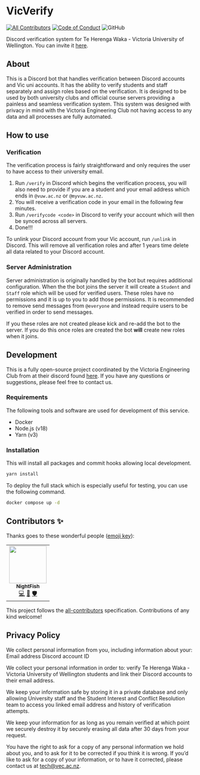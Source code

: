 # VicVerify
[![All Contributors](https://img.shields.io/badge/all_contributors-1-orange.svg)](#contributors-) [![Code of Conduct](https://img.shields.io/badge/Contributor%20Covenant-v2.0%20adopted-ff69b4.svg)](https://github.com/vecnz/VerifyBot/blob/main/CODE_OF_CONDUCT.md) ![GitHub](https://img.shields.io/github/license/vecnz/VerifyBot)

Discord verification system for Te Herenga Waka - Victoria University of Wellington. You can invite it [here](https://canary.discord.com/api/oauth2/authorize?client_id=953504345800982598&permissions=268435460&scope=applications.commands%20bot).

## About
This is a Discord bot that handles verification between Discord accounts and Vic uni accounts. It has the ability to verify students and staff separately and assign roles based on the verification. It is designed to be used by both university clubs and official course servers providing a painless and seamless verification system. This system was designed with privacy in mind with the Victoria Engineering Club not having access to any data and all processes are fully automated.

## How to use

### Verification
The verification process is fairly straightforward and only requires the user to have access to their university email.

1. Run `/verify` in Discord which begins the verification process, you will also need to provide if you are a student and your email address which ends in `@vuw.ac.nz` or `@myvuw.ac.nz`.
2. You will receive a verification code in your email in the following few minutes.
3. Run `/verifycode <code>` in Discord to verify your account which will then be synced across all servers.
4. Done!!!


To unlink your Discord account from your Vic account, run `/unlink` in Discord. This will remove all verification roles and after 1 years time delete all data related to your Discord account.

### Server Administration
Server administration is originally handled by the bot but requires additional configuration. When the the bot joins the server it will create a `Student` and `Staff` role which will be used for verified users. These roles have no permissions and it is up to you to add those permissions. It is recommended to remove send messages from `@everyone` and instead require users to be verified in order to send messages.


If you these roles are not created please kick and re-add the bot to the server. If you do this once roles are created the bot **will** create new roles when it joins.

## Development
This is a fully open-source project coordinated by the Victoria Engineering Club from at their discord found [here](https://discord.gg/vec). If you have any questions or suggestions, please feel free to contact us.

### Requirements
The following tools and software are used for development of this service.
- Docker
- Node.js (v18)
- Yarn (v3)

### Installation

This will install all packages and commit hooks allowing local development.
```bash
yarn install
```

To deploy the full stack which is especially useful for testing, you can use the following command.
```bash
docker compose up -d
```


## Contributors ✨

Thanks goes to these wonderful people ([emoji key](https://allcontributors.org/docs/en/emoji-key)):

<!-- ALL-CONTRIBUTORS-LIST:START - Do not remove or modify this section -->
<!-- prettier-ignore-start -->
<!-- markdownlint-disable -->
<table>
  <tr>
    <td align="center"><a href="https://github.com/BIOS9"><img src="https://avatars.githubusercontent.com/u/15035908?v=4?s=100" width="100px;" alt=""/><br /><sub><b>NightFish</b></sub></a><br /><a href="https://github.com/vecnz/VerifyBot/commits?author=BIOS9" title="Code">💻</a> <a href="#maintenance-BIOS9" title="Maintenance">🚧</a> <a href="#security-BIOS9" title="Security">🛡️</a></td>
  </tr>
</table>

<!-- markdownlint-restore -->
<!-- prettier-ignore-end -->

<!-- ALL-CONTRIBUTORS-LIST:END -->

This project follows the [all-contributors](https://github.com/all-contributors/all-contributors) specification. Contributions of any kind welcome!

## Privacy Policy

We collect personal information from you, including information about your:
Email address
Discord account ID

We collect your personal information in order to:
verify Te Herenga Waka - Victoria University of Wellington students and link their Discord accounts to their email address.

We keep your information safe by storing it in a private database and only allowing University staff and the Student Interest and Conflict Resolution team to access you linked email address and history of verification attempts.

We keep your information for as long as you remain verified at which point we securely destroy it by securely erasing all data after 30 days from your request.

You have the right to ask for a copy of any personal information we hold about you, and to ask for it to be corrected if you think it is wrong. If you’d like to ask for a copy of your information, or to have it corrected, please contact us at tech@vec.ac.nz.

